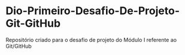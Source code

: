 # Dio-Primeiro-Desafio-De-Projeto-Git-GitHub
Repositório criado para o desafio de projeto do Módulo I referente ao Git/GitHub
